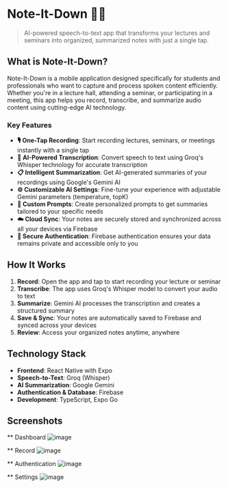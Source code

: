 # Note-It-Down 📝🎤

> AI-powered speech-to-text app that transforms your lectures and seminars into organized, summarized notes with just a single tap.

## What is Note-It-Down?

Note-It-Down is a mobile application designed specifically for students and professionals who want to capture and process spoken content efficiently. Whether you're in a lecture hall, attending a seminar, or participating in a meeting, this app helps you record, transcribe, and summarize audio content using cutting-edge AI technology.

### Key Features

- **🎙️ One-Tap Recording**: Start recording lectures, seminars, or meetings instantly with a single tap
- **🤖 AI-Powered Transcription**: Convert speech to text using Groq's Whisper technology for accurate transcription
- **📋 Intelligent Summarization**: Get AI-generated summaries of your recordings using Google's Gemini AI
- **⚙️ Customizable AI Settings**: Fine-tune your experience with adjustable Gemini parameters (temperature, topK)
- **💬 Custom Prompts**: Create personalized prompts to get summaries tailored to your specific needs
- **☁️ Cloud Sync**: Your notes are securely stored and synchronized across all your devices via Firebase
- **🔐 Secure Authentication**: Firebase authentication ensures your data remains private and accessible only to you

## How It Works

1. **Record**: Open the app and tap to start recording your lecture or seminar
2. **Transcribe**: The app uses Groq's Whisper model to convert your audio to text
3. **Summarize**: Gemini AI processes the transcription and creates a structured summary
4. **Save & Sync**: Your notes are automatically saved to Firebase and synced across your devices
5. **Review**: Access your organized notes anytime, anywhere

## Technology Stack

- **Frontend**: React Native with Expo
- **Speech-to-Text**: Groq (Whisper)
- **AI Summarization**: Google Gemini
- **Authentication & Database**: Firebase
- **Development**: TypeScript, Expo Go

## Screenshots

** Dashboard
![image](https://github.com/user-attachments/assets/e311c118-abea-4dc1-b105-e054dd3a5396)

** Record
![image](https://github.com/user-attachments/assets/1efb5d7d-fde0-4b39-b886-b83cd9e22987)

** Authentication
![image](https://github.com/user-attachments/assets/48222535-08fb-4520-9a84-e0eac35792f3)

** Settings
![image](https://github.com/user-attachments/assets/44fdc9e6-0255-4b7d-bc12-452a49afc096)
